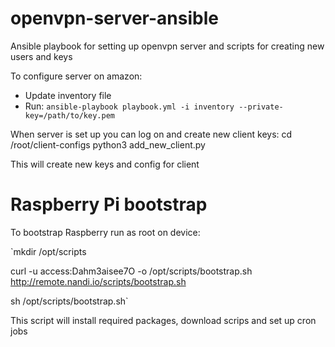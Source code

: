 # openvpn-server-ansible
Ansible playbook for setting up openvpn server and scripts for creating new users and keys

To configure server on amazon:
- Update inventory file
- Run:
`ansible-playbook playbook.yml -i inventory --private-key=/path/to/key.pem`

When server is set up you can log on and create new client keys:
cd /root/client-configs
python3 add_new_client.py

This will create new keys and config for client


# Raspberry Pi bootstrap
To bootstrap Raspberry run as root on device:

`mkdir /opt/scripts

curl -u access:Dahm3aisee7O  -o /opt/scripts/bootstrap.sh http://remote.nandi.io/scripts/bootstrap.sh

sh /opt/scripts/bootstrap.sh`

This script will install required packages, download scrips and set up cron jobs
